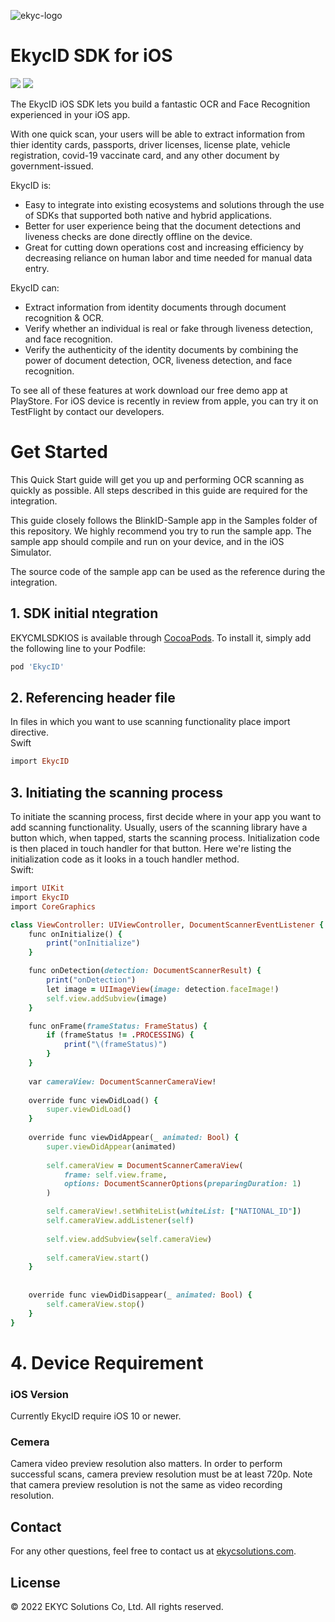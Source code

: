 
![ekyc-logo](https://user-images.githubusercontent.com/81238558/175898415-4c0f508f-c2d5-4b3d-afba-f531551520d6.png)

# EkycID SDK for iOS

![](https://img.shields.io/badge/platform-ios-blue) ![](https://img.shields.io/github/v/tag/EKYCSolutions/ekyc-id-ios?label=version)


The EkycID iOS SDK lets you build a fantastic OCR and Face Recognition experienced in your iOS app.

With one quick scan, your users will be able to extract information from thier identity cards, passports, driver licenses, license plate, vehicle registration, covid-19 vaccinate card, and any other document by government-issued.


EkycID is:
* Easy to integrate into existing ecosystems and solutions through the use of SDKs that supported both native and hybrid applications.
* Better for user experience being that the document detections and liveness checks are done directly offline on the device.
* Great for cutting down operations cost and increasing efficiency by decreasing reliance on human labor and time needed for manual data entry. 


EkycID can:
* Extract information from identity documents through document recognition & OCR.
* Verify whether an individual is real or fake through liveness detection, and face recognition. 
* Verify the authenticity of the identity documents by combining the power of document detection, OCR, liveness detection, and face recognition. 


To see all of these features at work download our free demo app at PlayStore. For iOS device is recently in review from apple, you can try it on TestFlight by contact our developers.


# Get Started
This Quick Start guide will get you up and performing OCR scanning as quickly as possible. All steps described in this guide are required for the integration.

This guide closely follows the BlinkID-Sample app in the Samples folder of this repository. We highly recommend you try to run the sample app. The sample app should compile and run on your device, and in the iOS Simulator.

The source code of the sample app can be used as the reference during the integration.

## 1. SDK initial ntegration

EKYCMLSDKIOS is available through [CocoaPods](https://cocoapods.org). To install
it, simply add the following line to your Podfile:

```ruby
pod 'EkycID'
```

## 2. Referencing header file
In files in which you want to use scanning functionality place import directive.</br>
Swift

```ruby
import EkycID
```

## 3. Initiating the scanning process
To initiate the scanning process, first decide where in your app you want to add scanning functionality. Usually, users of the scanning library have a button which, when tapped, starts the scanning process. Initialization code is then placed in touch handler for that button. Here we're listing the initialization code as it looks in a touch handler method.</br>
Swift:

```ruby
import UIKit
import EkycID
import CoreGraphics

class ViewController: UIViewController, DocumentScannerEventListener {
    func onInitialize() {
        print("onInitialize")
    }

    func onDetection(detection: DocumentScannerResult) {
        print("onDetection")
        let image = UIImageView(image: detection.faceImage!)
        self.view.addSubview(image)
    }

    func onFrame(frameStatus: FrameStatus) {
        if (frameStatus != .PROCESSING) {
            print("\(frameStatus)")
        }
    }
    
    var cameraView: DocumentScannerCameraView!
    
    override func viewDidLoad() {
        super.viewDidLoad()
    }
    
    override func viewDidAppear(_ animated: Bool) {
        super.viewDidAppear(animated)
        
        self.cameraView = DocumentScannerCameraView(
            frame: self.view.frame,
            options: DocumentScannerOptions(preparingDuration: 1)
        )

        self.cameraView!.setWhiteList(whiteList: ["NATIONAL_ID"])
        self.cameraView.addListener(self)
        
        self.view.addSubview(self.cameraView)
        
        self.cameraView.start()
    }
    
    
    override func viewDidDisappear(_ animated: Bool) {
        self.cameraView.stop()
    }
}

```



# 4. Device Requirement
### iOS Version
Currently EkycID require iOS 10 or newer.

### Cemera
Camera video preview resolution also matters. In order to perform successful scans, camera preview resolution must be at least 720p. Note that camera preview resolution is not the same as video recording resolution.

## Contact
For any other questions, feel free to contact us at <a href="https://ekycsolutions.com/">ekycsolutions.com</a>.

## License

© 2022 EKYC Solutions Co, Ltd. All rights reserved.
